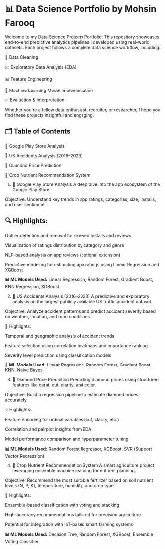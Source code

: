 # 📊 Data Science Portfolio by Mohsin Farooq

Welcome to my Data Science Projects Portfolio! This repository showcases end-to-end predictive analytics pipelines I developed using real-world datasets. Each project follows a complete data science workflow, including:

🧹 Data Cleaning

📈 Exploratory Data Analysis (EDA)

📊 Feature Engineering

🧠 Machine Learning Model Implementation

✅ Evaluation & Interpretation

Whether you're a fellow data enthusiast, recruiter, or researcher, I hope you find these projects insightful and engaging.

## 🗂️ Table of Contents
📱 Google Play Store Analysis

🚧 US Accidents Analysis (2016–2023)

💎 Diamond Price Prediction

🌾 Crop Nutrient Recommendation System


1) 📱 Google Play Store Analysis
A deep dive into the app ecosystem of the Google Play Store.

Objective: Understand key trends in app ratings, categories, size, installs, and user sentiment.

## 🔍 Highlights:

Outlier detection and removal for skewed installs and reviews

Visualization of ratings distribution by category and genre

NLP-based analysis on app reviews (optional extension)

Predictive modeling for estimating app ratings using Linear Regression and XGBoost

**📊 ML Models Used:**
Linear Regression, Random Forest, Gradient Boost, KNN Regression, XGBoost



2) 🚧 US Accidents Analysis (2016–2023)
A predictive and exploratory analysis on the largest publicly available US traffic accident dataset.

Objective: Analyze accident patterns and predict accident severity based on weather, location, and road conditions.

📍 Highlights:

Temporal and geographic analysis of accident trends

Feature selection using correlation heatmaps and importance ranking

Severity level prediction using classification models

**🤖 ML Models Used:**
Linear Regression, Random Forest, Gradient Boost, KNN, Naive Bayes



3) 💎 Diamond Price Prediction
Predicting diamond prices using structured features like carat, cut, clarity, and color.

Objective: Build a regression pipeline to estimate diamond prices accurately.

💡 Highlights:

Feature encoding for ordinal variables (cut, clarity, etc.)

Correlation and pairplot insights from EDA

Model performance comparison and hyperparameter tuning

**📊 ML Models Used:**
Random Forest Regressor, XGBoost, SVR (Support Vector Regression)



4) 🌾 Crop Nutrient Recommendation System
A smart agriculture project leveraging ensemble machine learning for nutrient planning.

Objective: Recommend the most suitable fertilizer based on soil nutrient levels (N, P, K), temperature, humidity, and crop type.

🧠 Highlights:

Ensemble-based classification with voting and stacking

High-accuracy recommendations tailored for precision agriculture

Potential for integration with IoT-based smart farming systems

**📊 ML Models Used:**
Decision Tree, Random Forest, XGBoost, Ensemble Voting Classifier

